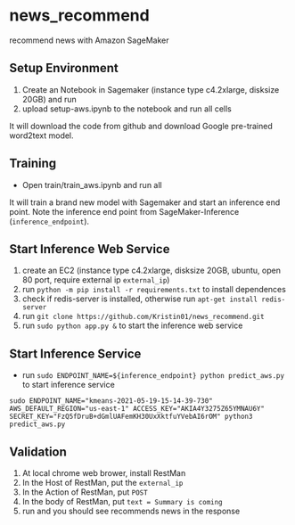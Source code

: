 # news_recommend
recommend news with Amazon SageMaker

## Setup Environment

1. Create an Notebook in Sagemaker (instance type c4.2xlarge, disksize 20GB) and run
2. upload setup-aws.ipynb to the notebook and run all cells

It will download the code from github and download Google pre-trained word2text model.

## Training

- Open train/train_aws.ipynb  and run all

It will train a brand new model with Sagemaker and start an inference end point. 
Note the inference end point from SageMaker-Inference (`inference_endpoint`).

## Start Inference Web Service

1. create an EC2 (instance type c4.2xlarge, disksize 20GB, ubuntu, open 80 port, require external ip `external_ip`)
2. run `python -m pip install -r requirements.txt` to install dependences
3. check if redis-server is installed, otherwise run `apt-get install redis-server`
3. run `git clone https://github.com/Kristin01/news_recommend.git`
4. run `sudo python app.py &` to start the inference web service

## Start Inference Service

- run `sudo ENDPOINT_NAME=${inference_endpoint} python predict_aws.py` to start inference service

```
sudo ENDPOINT_NAME="kmeans-2021-05-19-15-14-39-730" AWS_DEFAULT_REGION="us-east-1" ACCESS_KEY="AKIA4Y3275Z65YMNAU6Y" SECRET_KEY="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" python3 predict_aws.py
```

## Validation

1. At local chrome web brower, install RestMan
2. In the Host of RestMan, put the `external_ip`
3. In the Action of RestMan, put `POST`
4. In the body of RestMan, put `text = Summary is coming` 
5. run and you should see recommends news in the response